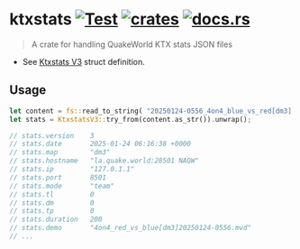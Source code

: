 # ktxstats [![Test](https://github.com/quakeworld/ktxstats/actions/workflows/test.yml/badge.svg?branch=main)](https://github.com/quakeworld/ktxstats/actions/workflows/test.yml) [![crates](https://img.shields.io/crates/v/ktxstats)](https://crates.io/crates/ktxstats) [![docs.rs](https://img.shields.io/docsrs/ktxstats)](https://docs.rs/ktxstats/)

> A crate for handling QuakeWorld KTX stats JSON files

* See [Ktxstats V3](./src/v3.rs) struct definition.

## Usage

```rust
let content = fs::read_to_string( "20250124-0556_4on4_blue_vs_red[dm3].mvd.ktxstats.json").unwrap();
let stats = KtxstatsV3::try_from(content.as_str()).unwrap();

// stats.version    3
// stats.date       2025-01-24 06:16:38 +0000
// stats.map        "dm3"
// stats.hostname   "la.quake.world:28501 NAQW"
// stats.ip         "127.0.1.1"
// stats.port       8501
// stats.mode       "team"
// stats.tl         0
// stats.dm         0
// stats.tp         0
// stats.duration   200
// stats.demo       "4on4_red_vs_blue[dm3]20250124-0556.mvd"
// ...
```
